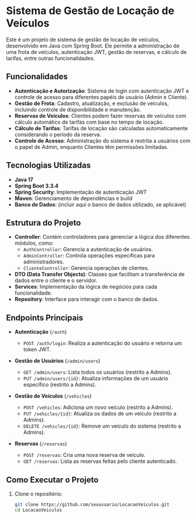 # Sistema de Gestão de Locação de Veículos

Este é um projeto de sistema de gestão de locação de veículos, desenvolvido em Java com Spring Boot. Ele permite a administração de uma frota de veículos, autenticação JWT, gestão de reservas, e cálculo de tarifas, entre outras funcionalidades.

## Funcionalidades

- **Autenticação e Autorização**: Sistema de login com autenticação JWT e controle de acesso para diferentes papéis de usuário (Admin e Cliente).
- **Gestão de Frota**: Cadastro, atualização, e exclusão de veículos, incluindo controle de disponibilidade e manutenção.
- **Reservas de Veículos**: Clientes podem fazer reservas de veículos com cálculo automático de tarifas com base no tempo de locação.
- **Cálculo de Tarifas**: Tarifas de locação são calculadas automaticamente considerando o período da reserva.
- **Controle de Acesso**: Administração do sistema é restrita a usuários com o papel de Admin, enquanto Clientes têm permissões limitadas.

## Tecnologias Utilizadas

- **Java 17**
- **Spring Boot 3.3.4**
- **Spring Security**: Implementação de autenticação JWT
- **Maven**: Gerenciamento de dependências e build
- **Banco de Dados**: (incluir aqui o banco de dados utilizado, se aplicável)

## Estrutura do Projeto

- **Controller**: Contém controladores para gerenciar a lógica dos diferentes módulos, como:
  - `AuthController`: Gerencia a autenticação de usuários.
  - `AdminController`: Controla operações específicas para administradores.
  - `ClienteController`: Gerencia operações de clientes.
- **DTO (Data Transfer Objects)**: Classes que facilitam a transferência de dados entre o cliente e o servidor.
- **Services**: Implementação da lógica de negócios para cada funcionalidade.
- **Repository**: Interface para interagir com o banco de dados.

## Endpoints Principais

- **Autenticação** (`/auth`)
  - `POST /auth/login`: Realiza a autenticação do usuário e retorna um token JWT.

- **Gestão de Usuários** (`/admin/users`)
  - `GET /admin/users`: Lista todos os usuários (restrito a Admins).
  - `PUT /admin/users/{id}`: Atualiza informações de um usuário específico (restrito a Admins).

- **Gestão de Veículos** (`/vehicles`)
  - `POST /vehicles`: Adiciona um novo veículo (restrito a Admins).
  - `PUT /vehicles/{id}`: Atualiza os dados de um veículo (restrito a Admins).
  - `DELETE /vehicles/{id}`: Remove um veículo do sistema (restrito a Admins).
  
- **Reservas** (`/reservas`)
  - `POST /reservas`: Cria uma nova reserva de veículo.
  - `GET /reservas`: Lista as reservas feitas pelo cliente autenticado.
  
## Como Executar o Projeto

1. Clone o repositório:
   ```bash
   git clone https://github.com/seuusuario/LocacaoVeiculos.git
   cd LocacaoVeiculos
